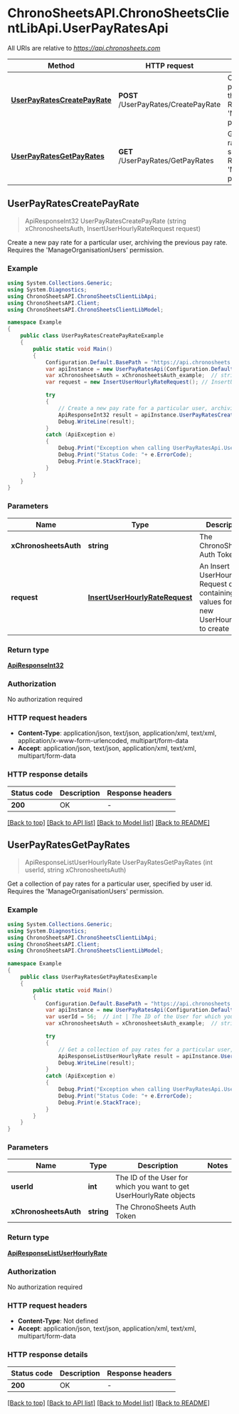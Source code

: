 # ChronoSheetsAPI.ChronoSheetsClientLibApi.UserPayRatesApi

All URIs are relative to *https://api.chronosheets.com*

Method | HTTP request | Description
------------- | ------------- | -------------
[**UserPayRatesCreatePayRate**](UserPayRatesApi.md#userpayratescreatepayrate) | **POST** /UserPayRates/CreatePayRate | Create a new pay rate for a particular user, archiving the previous pay rate.    Requires the &#39;ManageOrganisationUsers&#39; permission.
[**UserPayRatesGetPayRates**](UserPayRatesApi.md#userpayratesgetpayrates) | **GET** /UserPayRates/GetPayRates | Get a collection of pay rates for a particular user, specified by user id.    Requires the &#39;ManageOrganisationUsers&#39; permission.



## UserPayRatesCreatePayRate

> ApiResponseInt32 UserPayRatesCreatePayRate (string xChronosheetsAuth, InsertUserHourlyRateRequest request)

Create a new pay rate for a particular user, archiving the previous pay rate.    Requires the 'ManageOrganisationUsers' permission.

### Example

```csharp
using System.Collections.Generic;
using System.Diagnostics;
using ChronoSheetsAPI.ChronoSheetsClientLibApi;
using ChronoSheetsAPI.Client;
using ChronoSheetsAPI.ChronoSheetsClientLibModel;

namespace Example
{
    public class UserPayRatesCreatePayRateExample
    {
        public static void Main()
        {
            Configuration.Default.BasePath = "https://api.chronosheets.com";
            var apiInstance = new UserPayRatesApi(Configuration.Default);
            var xChronosheetsAuth = xChronosheetsAuth_example;  // string | The ChronoSheets Auth Token
            var request = new InsertUserHourlyRateRequest(); // InsertUserHourlyRateRequest | An Insert UserHourlyRate Request object containing values for the new UserHourlyRate to create

            try
            {
                // Create a new pay rate for a particular user, archiving the previous pay rate.    Requires the 'ManageOrganisationUsers' permission.
                ApiResponseInt32 result = apiInstance.UserPayRatesCreatePayRate(xChronosheetsAuth, request);
                Debug.WriteLine(result);
            }
            catch (ApiException e)
            {
                Debug.Print("Exception when calling UserPayRatesApi.UserPayRatesCreatePayRate: " + e.Message );
                Debug.Print("Status Code: "+ e.ErrorCode);
                Debug.Print(e.StackTrace);
            }
        }
    }
}
```

### Parameters


Name | Type | Description  | Notes
------------- | ------------- | ------------- | -------------
 **xChronosheetsAuth** | **string**| The ChronoSheets Auth Token | 
 **request** | [**InsertUserHourlyRateRequest**](InsertUserHourlyRateRequest.md)| An Insert UserHourlyRate Request object containing values for the new UserHourlyRate to create | 

### Return type

[**ApiResponseInt32**](ApiResponseInt32.md)

### Authorization

No authorization required

### HTTP request headers

- **Content-Type**: application/json, text/json, application/xml, text/xml, application/x-www-form-urlencoded, multipart/form-data
- **Accept**: application/json, text/json, application/xml, text/xml, multipart/form-data

### HTTP response details
| Status code | Description | Response headers |
|-------------|-------------|------------------|
| **200** | OK |  -  |

[[Back to top]](#)
[[Back to API list]](../README.md#documentation-for-api-endpoints)
[[Back to Model list]](../README.md#documentation-for-models)
[[Back to README]](../README.md)


## UserPayRatesGetPayRates

> ApiResponseListUserHourlyRate UserPayRatesGetPayRates (int userId, string xChronosheetsAuth)

Get a collection of pay rates for a particular user, specified by user id.    Requires the 'ManageOrganisationUsers' permission.

### Example

```csharp
using System.Collections.Generic;
using System.Diagnostics;
using ChronoSheetsAPI.ChronoSheetsClientLibApi;
using ChronoSheetsAPI.Client;
using ChronoSheetsAPI.ChronoSheetsClientLibModel;

namespace Example
{
    public class UserPayRatesGetPayRatesExample
    {
        public static void Main()
        {
            Configuration.Default.BasePath = "https://api.chronosheets.com";
            var apiInstance = new UserPayRatesApi(Configuration.Default);
            var userId = 56;  // int | The ID of the User for which you want to get UserHourlyRate objects
            var xChronosheetsAuth = xChronosheetsAuth_example;  // string | The ChronoSheets Auth Token

            try
            {
                // Get a collection of pay rates for a particular user, specified by user id.    Requires the 'ManageOrganisationUsers' permission.
                ApiResponseListUserHourlyRate result = apiInstance.UserPayRatesGetPayRates(userId, xChronosheetsAuth);
                Debug.WriteLine(result);
            }
            catch (ApiException e)
            {
                Debug.Print("Exception when calling UserPayRatesApi.UserPayRatesGetPayRates: " + e.Message );
                Debug.Print("Status Code: "+ e.ErrorCode);
                Debug.Print(e.StackTrace);
            }
        }
    }
}
```

### Parameters


Name | Type | Description  | Notes
------------- | ------------- | ------------- | -------------
 **userId** | **int**| The ID of the User for which you want to get UserHourlyRate objects | 
 **xChronosheetsAuth** | **string**| The ChronoSheets Auth Token | 

### Return type

[**ApiResponseListUserHourlyRate**](ApiResponseListUserHourlyRate.md)

### Authorization

No authorization required

### HTTP request headers

- **Content-Type**: Not defined
- **Accept**: application/json, text/json, application/xml, text/xml, multipart/form-data

### HTTP response details
| Status code | Description | Response headers |
|-------------|-------------|------------------|
| **200** | OK |  -  |

[[Back to top]](#)
[[Back to API list]](../README.md#documentation-for-api-endpoints)
[[Back to Model list]](../README.md#documentation-for-models)
[[Back to README]](../README.md)


